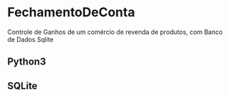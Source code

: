 # FechamentoDeConta
Controle de Ganhos de um comércio de revenda de produtos, com Banco de Dados Sqlite
## Python3
## SQLite
